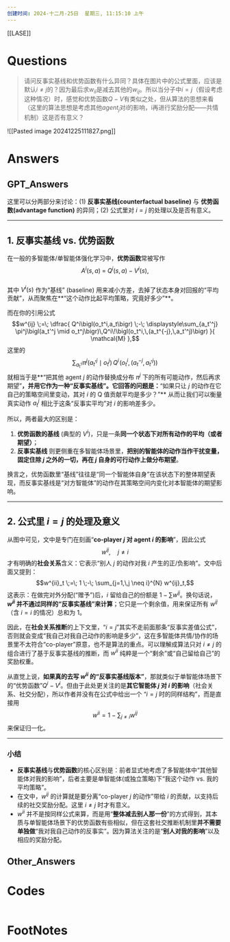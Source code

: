 ```yaml
---
创建时间: 2024-十二月-25日  星期三, 11:15:10 上午
---
```

[[LASE]]

# Questions
>请问反事实基线和优势函数有什么异同？具体在图片中的公式里面，应该是默认$i\neq j$的？因为最后求$w_{ii}$是减去其他的$w_{ij}$。所以当分子中$i=j$（假设考虑这种情况）时，感觉和优势函数$Q-V$有类似之处，但从算法的思想来看（这里的算法思想是考虑其他$agent_j$对$i$的影响，i再进行奖励分配——共情机制）这是否有意义？

![[Pasted image 20241225111827.png]]

# Answers

## GPT_Answers
这里可以分两部分来讨论：(1) **反事实基线(counterfactual baseline)** 与 **优势函数(advantage function)** 的异同；(2) 公式里对 $i=j$ 的处理以及是否有意义。

---

## 1. 反事实基线 vs. 优势函数

在一般的多智能体/单智能体强化学习中，**优势函数**常被写作  
$$A^i(s,a) \;=\; Q^i(s,a)\;-\;V^i(s),$$  
其中 $V^i(s)$ 作为“基线” (baseline) 用来减小方差，去掉了状态本身对回报的“平均贡献”，从而聚焦在**“这个动作比起平均策略，究竟好多少”**。

而在你的引用公式  
$$w^{ij} 
\;=\; 
\dfrac{
Q^i\bigl(o_t^i,a_t\bigr) \;-\; 
\displaystyle\sum_{a_t'^j} \pi^j\bigl(a_t'^j \mid o_t^j\bigr)\,Q^i\!\bigl(o_t^i,\,(a_t^{-j},\,a_t'^j)\bigr)
}{
\mathcal{M}
},$$
这里的  
$$\sum_{a_t'^j} \pi^j\bigl(a_t'^j \mid o_t^j\bigr)\,Q^i\!\bigl(o_t^i,\,(a_t^{-j},\,a_t'^j)\bigr)$$
就相当于是**“把其他 agent $j$ 的动作替换成分布 $\pi^j$ 下的所有可能动作，然后再求期望”**，并用它作为一种“反事实基线”。它回答的问题是：**“如果只让 $j$ 的动作在它自己的策略空间里变动，其对 $i$ 的 Q 值贡献平均是多少？”** 从而让我们可以衡量真实动作 $a_t^j$ 相比于这条“反事实平均”对 $i$ 的影响差多少。

所以，两者最大的区别是：

1. **优势函数的基线** (典型的 $V^i$)，只是一条**同一个状态下对所有动作的平均（或者期望）**；
2. **反事实基线** 则更侧重在多智能体场景里，**把别的智能体的动作当作干扰变量，固定住除 $j$ 之外的一切，再在 $j$ 自身的可行动作上做分布期望**。

换言之，优势函数里“基线”往往是“同一个智能体自身”在该状态下的整体期望表现，而反事实基线是“对方智能体”的动作在其策略空间内变化对本智能体的期望影响。

---

## 2. 公式里 $i=j$ 的处理及意义

从图中可见，文中是专门在刻画“**co-player $j$ 对 agent $i$ 的影响**”，因此公式  
$$w^{ij},\quad j\neq i$$
才有明确的**社会关系**含义：它表示“别人 $j$ 的动作对我 $i$ 产生的正/负影响”。文中后面又提到：
$$w^{ii}_t 
\;=\; 
1 \;-\; \sum_{j=1,\,j \neq i}^{N} w^{ij}_t,$$
这表示：在做完对外分配(“赠予”)后，$i$ 留给自己的份额是 $1-\sum w^{ij}$。换句话说，**$w^{ii}$ 并不通过同样的“反事实基线”来计算**；它只是一个剩余值，用来保证所有 $w^{ij}$（含 $i=i$ 的情况）总和为 1。

因此，在**社会关系推断**的上下文里，“$i = j$”其实不走前面那条“反事实差值公式”，否则就会变成“我自己对我自己动作的影响是多少”，这在多智能体共情/协作的场景里不太符合“co-player”原意，也不是算法的重点。可以理解成算法只对 $i\neq j$ 的组合进行了基于反事实基线的推断，而 $w^{ii}$ 纯粹是一个“剩余”或“自己留给自己”的奖励权重。

从直觉上说，**如果真的去写 $w^{ii}$ 的“反事实基线版本”**，那就类似于单智能体场景下的“优势函数”$Q^i - V^i$。但由于此处更关注的是**其它智能体 $j$ 对 $i$ 的影响**（社会关系、社交分配），所以作者并没有在公式中给出一个 “$i=j$ 时的同样结构”，而是直接用 
$$w^{ii} = 1 - \sum_{j\neq i} w^{ij}$$
来保证归一化。

---

### 小结

- **反事实基线**与**优势函数**的核心区别是：前者显式地考虑了多智能体中“其他智能体对我的影响”，后者主要是单智能体(或独立策略)下“我这个动作 vs. 我的平均策略”。
- 在文中，$w^{ij}$ 的计算就是要分离“co-player $j$ 的动作”带给 $i$ 的贡献，以支持后续的社交奖励分配。这里 $i \neq j$ 时才有意义。
- $w^{ii}$ 并不是按同样公式来算，而是用“**整体减去别人那一份**”的方式得到，其本质与单智能体场景下的优势函数有些相似，但在这套社交推断机制里**并不需要单独做**“我对我自己动作的反事实”。因为算法关注的是“**别人对我的影响**”以及相应的奖励分配。

## Other_Answers


# Codes

```python

```


# FootNotes
